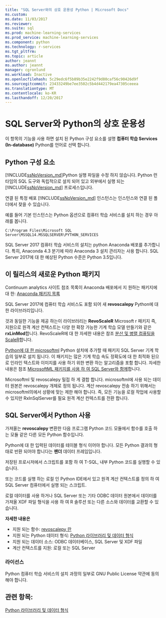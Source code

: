 ```yaml
---
title: "SQL Server와의 상호 운용성 Python | Microsoft Docs"
ms.custom: 
ms.date: 11/03/2017
ms.reviewer: 
ms.suite: sql
ms.prod: machine-learning-services
ms.prod_service: machine-learning-services
ms.component: python
ms.technology: r-services
ms.tgt_pltfrm: 
ms.topic: article
author: jeannt
ms.author: jeannt
manager: cgronlund
ms.workload: Inactive
ms.openlocfilehash: 5c29edc6f5b89b35e2242f9d80caf56c90426d9f
ms.sourcegitcommit: 23433249be7ee3502c5b4d442179ea47305ceeea
ms.translationtype: MT
ms.contentlocale: ko-KR
ms.lasthandoff: 12/20/2017
---
```

# <a name="python-interoperability-with-sql-server"></a>SQL Server와 Python의 상호 운용성

이 항목의 기능을 사용 하면 설치 된 Python 구성 요소를 설명 **컴퓨터 학습 Services (In-database)** Python를 언어로 선택 합니다.

## <a name="python-components"></a>Python 구성 요소

[!INCLUDE[ssNoVersion_md](../../includes/ssnoversion-md.md)]Python 실행 파일을 수정 하지 않습니다. Python 런타임의 SQL 도구와 독립적으로 설치 되어 있고 외부에서 실행 되는 [!INCLUDE[ssNoVersion_md](../../includes/ssnoversion-md.md)] 프로세스입니다.

연결 된 특정 배포 [!INCLUDE[ssNoVersion_md](../../includes/ssnoversion-md.md)] 인스턴스는 인스턴스와 연결 된 폴더에서 찾을 수 있습니다.

예를 들어 기본 인스턴스는 Python 옵션으로 컴퓨터 학습 서비스를 설치 하는 경우 아래를 봅니다.

`C:\Program Files\Microsoft SQL Server\MSSQL14.MSSQLSERVER\PYTHON_SERVICES`

SQL Server 2017 컴퓨터 학습 서비스의 설치는 python Anaconda 배포를 추가합니다. 특히, Anaconda 4.3 분기에 따라 Anaconda 3 설치 관리자는 사용 합니다. SQL Server 2017에 대 한 예상된 Python 수준은 Python 3.5입니다.

## <a name="new-python-packages-in-this-release"></a>이 릴리스의 새로운 Python 패키지

Continuum analytics 사이트 참조 목록이 Anaconda 배포에서 지 원하는 패키지에 대 한: [Anaconda 패키지 목록](https://docs.continuum.io/anaconda/pkg-docs)

SQL Server 2017에 컴퓨터 학습 서비스도 포함 되어 새 **revoscalepy** Python에 대 한 라이브러리입니다.

것과 동일한 기능을 제공 하는이 라이브러리는 **RevoScaleR** Microsoft r 패키지 즉, 지원으로 원격 계산 컨텍스트는 다양 한 확장 가능한 기계 학습 모델 만들기와 같은 **rxLinMod**합니다. RevoScaleR에 대 한 자세한 내용은 참조 [분산 및 병렬 컴퓨팅을 ScaleR](https://msdn.microsoft.com/microsoft-r/scaler-distributed-computing)합니다.

[Python에 대 한 microsoftml](https://docs.microsoft.com/machine-learning-server/python-reference/microsoftml/microsoftml-package) Python 설치에 추가할 때 패키지 SQL Server 기계 학습의 일부로 설치 됩니다. 이 패키지는 많은 기계 학습 속도 정확도에 대 한 최적화 된으로 인라인 텍스트와 이미지를 사용 하기 위한 변환 하는 알고리즘을 포함 합니다. 자세한 내용은 참조 [MicrosoftML 패키지를 사용 하 여 SQL Server와 함께](https://docs.microsoft.com/sql/advanced-analytics/using-the-microsoftml-package)합니다.

Microsoftml 및 revoscalepy 밀접 하 게 결합 합니다. microsoftml에 사용 되는 데이터 원본은 revoscalepy 개체로 정의 됩니다. 계산 revoscalepy 전송 하기 위해서는 microsoftml의에서 상황에 맞는 제한 해야 합니다. 즉, 모든 기능을 로컬 작업에 사용할 수 있지만 RxInSqlServer를 필요 원격 계산 컨텍스트를 전환 합니다.

## <a name="using-python-in-sql-server"></a>SQL Server에서 Python 사용

가져올는 **revoscalepy** 변환한 다음 프로그램 Python 코드 모듈에서 함수를 호출 하는 모듈 같은 다른 모든 Python 함수입니다.

Python에 대 한 입력된 데이터를 테이블 형식 이어야 합니다. 모든 Python 결과의 형태로 반환 되어야 합니다는 **팬더** 데이터 프레임입니다.

저장된 프로시저에서 스크립트를 포함 하 여 T-SQL, 내부 Python 코드를 실행할 수 있습니다.

또는 코드를 실행 하는 로컬 인 Python IDE에서 있고 원격 계산 컨텍스트를 정의 하 여 SQL Server 컴퓨터에서 실행 되는 스크립트.

로컬 데이터를 사용 하거나 SQL Server 또는 기타 ODBC 데이터 원본에서 데이터를 가져올 XDF 파일 형식을 사용 하 여 R 솔루션 또는 다른 소스와 데이터를 교환할 수 있습니다.

**자세한 내용은**

+ 지원 되는 함수: [revoscalepy 란](what-is-revoscalepy.md) 
+ 지원 되는 Python 데이터 형식: [Python 라이브러리 및 데이터 형식](python-libraries-and-data-types.md)
+ 지원 되는 데이터 소스: ODBC 데이터베이스, SQL Server 및 XDF 파일
+ 계산 컨텍스트를 지원: 로컬 또는 SQL Server

### <a name="licensing"></a>라이선스

Python 컴퓨터 학습 서비스의 설치 과정의 일부로 GNU Public License 약관에 동의 해야 합니다.

## <a name="see-also"></a>관련 항목:

[Python 라이브러리 및 데이터 형식](python-libraries-and-data-types.md)
